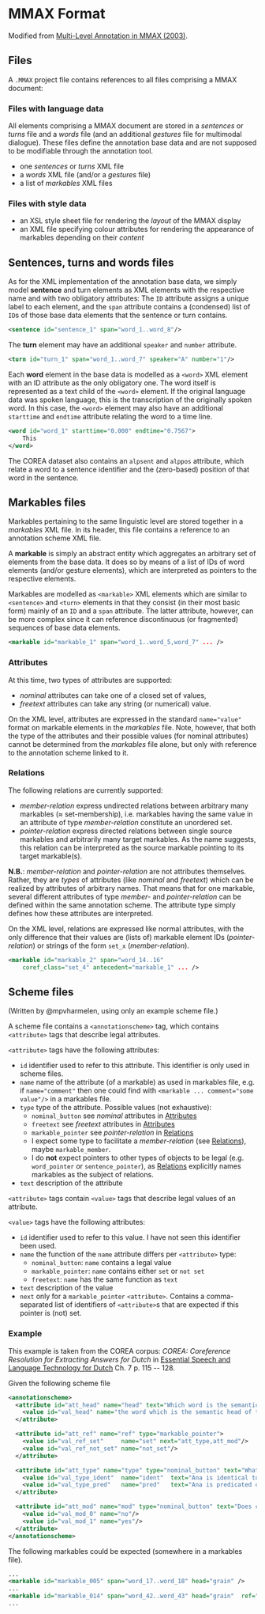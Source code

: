 # MMAX Format
Modified from [Multi-Level Annotation in MMAX (2003)][MMAX].

## Files
A `.MMAX` project file contains references to all files comprising a MMAX document:

### Files with language data
All elements comprising a MMAX document are stored in a _sentences_ or _turns_ file and a _words_ file (and an additional _gestures_ file for multimodal dialogue).
These files define the annotation base data and are not supposed to be modifiable through the annotation tool.

 - one _sentences_ or _turns_ XML file
 - a _words_ XML file (and/or a _gestures_ file)
 - a list of _markables_ XML files

### Files with style data

 - an XSL style sheet file for rendering the _layout_ of the MMAX display
 - an XML file specifying colour attributes for rendering the appearance of markables depending on their _content_


## Sentences, turns and words files

As for the XML implementation of the annotation base data, we simply model **sentence** and turn elements as XML elements with the respective name and with two obligatory attributes: The `ID` attribute assigns a unique label to each element, and the `span` attribute contains a (condensed) list of `ID`s of those base data elements that the sentence or turn contains.
```xml
<sentence id="sentence_1" span="word_1..word_8"/>
```

The **turn** element may have an additional `speaker` and `number` attribute.
```xml
<turn id="turn_1" span="word_1..word_7" speaker="A" number="1"/>
```

Each **word** element in the base data is modelled as a `<word>` XML element with an ID attribute as the only obligatory one.
The word itself is represented as a text child of the `<word>` element.
If the original language data was spoken language, this is the transcription of the originally spoken word.
In this case, the `<word>` element may also have an additional `starttime` and `endtime` attribute relating the word to a time line.

```xml
<word id="word_1" starttime="0.000" endtime="0.7567">
    This
</word>
```

The COREA dataset also contains an `alpsent` and `alppos` attribute, which relate a word to a sentence identifier and the (zero-based) position of that word in the sentence.

## Markables files
Markables pertaining to the same linguistic level are stored together in a _markables_ XML file.
In its header, this file contains a reference to an annotation scheme XML file.

A **markable** is simply an abstract entity which aggregates an arbitrary set of elements from the base data.
It does so by means of a list of IDs of word elements (and/or gesture elements), which are interpreted as pointers to the respective elements.


Markables are modelled as `<markable>` XML elements which are similar to `<sentence>` and `<turn>` elements in that they consist (in their most basic form) mainly of an `ID` and a `span` attribute.
The latter attribute, however, can be more complex since it can reference discontinuous (or fragmented) sequences of base data elements.

```xml
<markable id="markable_1" span="word_1..word_5,word_7" ... />
```


### Attributes
At this time, two types of attributes are supported:

 - _nominal_ attributes can take one of a closed set of values,
 - _freetext_ attributes can take any string (or numerical) value.

On the XML level, attributes are expressed in the standard `name="value"` format on markable elements in the _markables_ file. Note, however, that both the type of the attributes and their possible values (for nominal attributes) cannot be determined from the _markables_ file alone, but only with reference to the annotation scheme linked to it.


### Relations
The following relations are currently supported:

 - _member-relation_ express undirected relations between arbitrary many markables (≈ set-membership), i.e. markables having the same value in an attribute of type _member-relation_ constitute an unordered set.
 - _pointer-relation_ express directed relations between single source markables and arbitrarily many target markables. As the name suggests, this relation can be interpreted as the source markable pointing to its target markable(s).

**N.B.**: _member-relation_ and _pointer-relation_ are not attributes themselves. Rather, they are _types_ of attributes (like _nominal_ and _freetext_) which can be realized by attributes of arbitrary names. That means that for one markable, several different attributes of type _member-_ and _pointer-relation_ can be defined within the same annotation scheme. The attribute type simply defines how these attributes are interpreted.

On the XML level, relations are expressed like normal attributes, with the only difference that their values are (lists of) markable element IDs (_pointer-relation_) or strings of the form `set_x` (_member-relation_).

```xml
<markable id="markable_2" span="word_14..16"
    coref_class="set_4" antecedent="markable_1" ... />
```


## Scheme files
(Written by @mpvharmelen, using only an example scheme file.)

A scheme file contains a `<annotationscheme>` tag, which contains `<attribute>` tags that describe legal attributes.

`<attribute>` tags have the following attributes:

 - `id` identifier used to refer to this attribute. This identifier is only used in scheme files.
 - `name` name of the attribute (of a markable) as used in markables file, e.g. if `name="comment"` then one could find with `<markable ... comment="some value"/>` in a markables file.
 - `type` type of the attribute. Possible values (not exhaustive):
     + `nominal_button` see _nominal_ attributes in [Attributes][]
     + `freetext` see _freetext_ attributes in [Attributes][]
     + `markable_pointer` see _pointer-relation_ in [Relations][]
     + I expect some type to facilitate a _member-relation_ (see [Relations][]), maybe `markable_member`.
     + I do **not** expect pointers to other types of objects to be legal (e.g. `word_pointer` or `sentence_pointer`), as [Relations][] explicitly names markables as the subject of relations.
 - `text` description of the attribute

`<attribute>` tags contain `<value>` tags that describe legal values of an attribute.

`<value>` tags have the following attributes:

 - `id` identifier used to refer to this value. I have not seen this identifier been used.
 - `name` the function of the `name` attribute differs per `<attribute>` type:
     + `nominal_button`: `name` contains a legal value
     + `markable_pointer`: `name` contains either `set` or `not set`
     + `freetext`: `name` has the same function as `text`
 - `text` description of the value
 - `next` only for a `markable_pointer` `<attribute>`. Contains a comma-separated list of identifiers of `<attribute>`s that are expected if this pointer is (not) set.

### Example
This example is taken from the COREA corpus: _COREA: Coreference Resolution for Extracting
Answers for Dutch_ in [Essential Speech and Language Technology for Dutch][COREABook] Ch. 7 p. 115 -- 128.

Given the following scheme file

```xml
<annotationscheme>
  <attribute id="att_head" name="head" text="Which word is the semantic head of the NP?" type="freetext">
    <value id="val_head" name="the word which is the semantic head of the NP"/>
  </attribute>

  <attribute id="att_ref" name="ref" type="markable_pointer">
    <value id="val_ref_set"     name="set" next="att_type,att_mod"/>
    <value id="val_ref_not_set" name="not_set"/>
  </attribute>

  <attribute id="att_type" name="type" type="nominal_button" text="What type of coreference is expressed?">
    <value id="val_type_ident"  name="ident"  text="Ana is identical to Ante"/>
    <value id="val_type_pred"   name="pred"   text="Ana is predicated of Ante"/>
  </attribute>

  <attribute id="att_mod" name="mod" type="nominal_button" text="Does context contain a modal operator?">
    <value id="val_mod_0" name="no"/>
    <value id="val_mod_1" name="yes"/>
  </attribute>
</annotationscheme>
```

The following markables could be expected (somewhere in a markables file).
```xml
...
<markable id="markable_005" span="word_17..word_18" head="grain" />
...
<markable id="markable_014" span="word_42..word_43" head="grain"  ref="markable_5"  type="ident" mod="no" />
...
```

[MMAX]: http://www.speech.cs.cmu.edu/sigdial2003/proceedings/07_LONG_strube_paper.pdf
[Attributes]: #attributes
[Relations]: #relations
[COREABook]: https://link.springer.com/book/10.1007/978-3-642-30910-6
